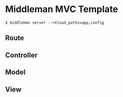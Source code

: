 # Middleman MVC Template #

```
$ middleman server --reload_paths=app,config
```

## Route ##

## Controller ##

## Model ##

## View ##

